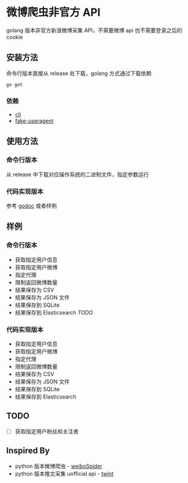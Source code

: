 # 微博爬虫非官方 API

golang 版本非官方新浪微博采集 API，不需要微博 api 也不需要登录之后的 cookie

## 安装方法

命令行版本直接从 release 处下载，golang 方式通过下载依赖

```shell
go get
```

### 依赖

- [cli](https://github.com/urfave/cli)
- [fake-useragent](https://github.com/eddycjy/fake-useragent)

## 使用方法

### 命令行版本

从 release 中下载对应操作系统的二进制文件，指定参数运行

### 代码实现版本

参考 [godoc](http://demo.com) 或者样例

## 样例

### 命令行版本

- 获取指定用户信息
- 获取指定用户微博
- 指定代理
- 限制返回微博数量
- 结果保存为 CSV
- 结果保存为 JSON 文件
- 结果保存到 SQLite
- 结果保存到 Elasticsearch
  _TODO_

### 代码实现版本

- 获取指定用户信息
- 获取指定用户微博
- 指定代理
- 限制返回微博数量
- 结果保存为 CSV
- 结果保存为 JSON 文件
- 结果保存到 SQLite
- 结果保存到 Elasticsearch

## TODO

- [ ] 获取指定用户粉丝和关注者

## Inspired By

- python 版本微博爬虫 - [weiboSpider](https://github.com/dataabc/weiboSpider)
- python 版本推文采集 uofficial api - [twint](https://github.com/twintproject/twint)
